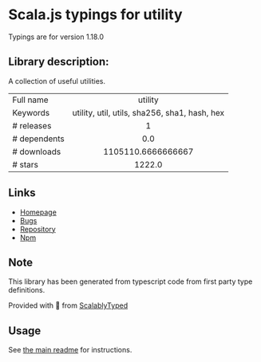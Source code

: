 
# Scala.js typings for utility

Typings are for version 1.18.0

## Library description:
A collection of useful utilities.

|                    |                 |
| ------------------ | :-------------: |
| Full name          | utility |
| Keywords           | utility, util, utils, sha256, sha1, hash, hex |
| # releases         | 1 |
| # dependents       | 0.0 |
| # downloads        | 1105110.6666666667 |
| # stars            | 1222.0 |

## Links
- [Homepage](https://github.com/node-modules/utility)
- [Bugs](https://github.com/node-modules/utility/issues)
- [Repository](https://github.com/node-modules/utility)
- [Npm](https://www.npmjs.com/package/utility)
    


## Note
This library has been generated from typescript code from first party type definitions.

Provided with :purple_heart: from [ScalablyTyped](https://github.com/oyvindberg/ScalablyTyped)

## Usage
See [the main readme](../../readme.md) for instructions.


